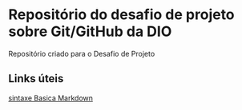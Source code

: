 # Repositório do desafio de projeto sobre Git/GitHub da DIO
Repositório criado para o Desafio de Projeto 

## Links úteis
[sintaxe Basica Markdown](https://www.markdownguide.org/basic-syntax/)
